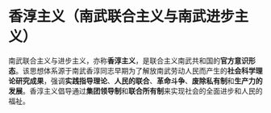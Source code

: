 # 香淳主义（南武联合主义与南武进步主义）

南武联合主义与进步主义，亦称**香淳主义**，是联合主义南武共和国的**官方意识形态**。该思想体系源于南武香淳同志早期为了解放南武劳动人民而产生的**社会科学理论研究成果**，强调**实践指导理论**、**人民的联合**、**革命斗争**、**废除私有制**和**生产力的发展**。香淳主义倡导通过**集团领导制**和**联合所有制**来实现社会的全面进步和人民的福祉。